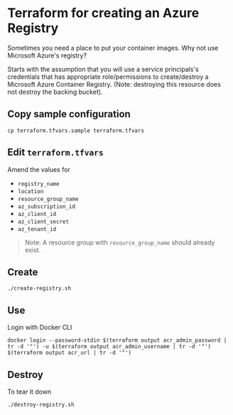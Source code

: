 # Terraform for creating an Azure Registry

Sometimes you need a place to put your container images.  Why not use Microsoft Azure's registry?

Starts with the assumption that you will use a service principals's credentials that has appropriate role/permissions to create/destroy a Microsoft Azure Container Registry.  (Note: destroying this resource does not destroy the backing bucket).

## Copy sample configuration

```
cp terraform.tfvars.sample terraform.tfvars
```

## Edit `terraform.tfvars`

Amend the values for

* `registry_name`
* `location`
* `resource_group_name`
* `az_subscription_id`
* `az_client_id`
* `az_client_secret`
* `az_tenant_id`

> Note: A resource group with `resource_group_name` should already exist.

## Create

```
./create-registry.sh
```

## Use

Login with Docker CLI

```
docker login --password-stdin $(terraform output acr_admin_password | tr -d '"') -u $(terraform output acr_admin_username | tr -d '"') $(terraform output acr_url | tr -d '"')
```

## Destroy

To tear it down

```
./destroy-registry.sh
```
